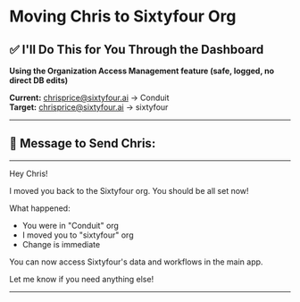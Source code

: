 # Moving Chris to Sixtyfour Org

## ✅ I'll Do This for You Through the Dashboard

**Using the Organization Access Management feature (safe, logged, no direct DB edits)**

**Current:** chrisprice@sixtyfour.ai → Conduit  
**Target:** chrisprice@sixtyfour.ai → sixtyfour

---

## 📧 Message to Send Chris:

---

Hey Chris!

I moved you back to the Sixtyfour org. You should be all set now!

What happened:
- You were in "Conduit" org
- I moved you to "sixtyfour" org
- Change is immediate

You can now access Sixtyfour's data and workflows in the main app.

Let me know if you need anything else!

---



